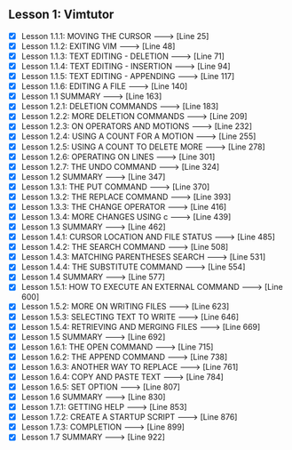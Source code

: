 ## Lesson 1: Vimtutor

- [x] Lesson 1.1.1: MOVING THE CURSOR ---> [Line 25]
- [x] Lesson 1.1.2: EXITING VIM ---> [Line 48]
- [x] Lesson 1.1.3: TEXT EDITING - DELETION ---> [Line 71]
- [x] Lesson 1.1.4: TEXT EDITING - INSERTION ---> [Line 94]
- [x] Lesson 1.1.5: TEXT EDITING - APPENDING ---> [Line 117]
- [x] Lesson 1.1.6: EDITING A FILE ---> [Line 140]
- [x] Lesson 1.1 SUMMARY ---> [Line 163]
- [x] Lesson 1.2.1: DELETION COMMANDS ---> [Line 183]
- [x] Lesson 1.2.2: MORE DELETION COMMANDS ---> [Line 209]
- [x] Lesson 1.2.3: ON OPERATORS AND MOTIONS ---> [Line 232]
- [x] Lesson 1.2.4: USING A COUNT FOR A MOTION ---> [Line 255]
- [x] Lesson 1.2.5: USING A COUNT TO DELETE MORE ---> [Line 278]
- [x] Lesson 1.2.6: OPERATING ON LINES ---> [Line 301]
- [x] Lesson 1.2.7: THE UNDO COMMAND ---> [Line 324]
- [x] Lesson 1.2 SUMMARY ---> [Line 347]
- [x] Lesson 1.3.1: THE PUT COMMAND ---> [Line 370]
- [x] Lesson 1.3.2: THE REPLACE COMMAND ---> [Line 393]
- [x] Lesson 1.3.3: THE CHANGE OPERATOR ---> [Line 416]
- [x] Lesson 1.3.4: MORE CHANGES USING c ---> [Line 439]
- [x] Lesson 1.3 SUMMARY ---> [Line 462]
- [x] Lesson 1.4.1: CURSOR LOCATION AND FILE STATUS ---> [Line 485]
- [x] Lesson 1.4.2: THE SEARCH COMMAND ---> [Line 508]
- [x] Lesson 1.4.3: MATCHING PARENTHESES SEARCH ---> [Line 531]
- [x] Lesson 1.4.4: THE SUBSTITUTE COMMAND ---> [Line 554]
- [x] Lesson 1.4 SUMMARY ---> [Line 577]
- [x] Lesson 1.5.1: HOW TO EXECUTE AN EXTERNAL COMMAND ---> [Line 600]
- [x] Lesson 1.5.2: MORE ON WRITING FILES ---> [Line 623]
- [x] Lesson 1.5.3: SELECTING TEXT TO WRITE ---> [Line 646]
- [x] Lesson 1.5.4: RETRIEVING AND MERGING FILES ---> [Line 669]
- [x] Lesson 1.5 SUMMARY ---> [Line 692]
- [x] Lesson 1.6.1: THE OPEN COMMAND ---> [Line 715]
- [x] Lesson 1.6.2: THE APPEND COMMAND ---> [Line 738]
- [x] Lesson 1.6.3: ANOTHER WAY TO REPLACE ---> [Line 761]
- [x] Lesson 1.6.4: COPY AND PASTE TEXT ---> [Line 784]
- [x] Lesson 1.6.5: SET OPTION ---> [Line 807]
- [x] Lesson 1.6 SUMMARY ---> [Line 830]
- [x] Lesson 1.7.1: GETTING HELP ---> [Line 853]
- [x] Lesson 1.7.2: CREATE A STARTUP SCRIPT ---> [Line 876]
- [x] Lesson 1.7.3: COMPLETION ---> [Line 899]
- [x] Lesson 1.7 SUMMARY ---> [Line 922]
